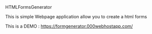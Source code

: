 HTMLFormsGenerator


This is simple Webpage application allow you to create a html forms



This is a DEMO : https://formgenerator.000webhostapp.com/
